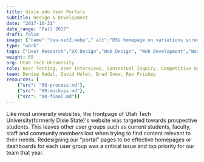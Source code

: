 ```yaml
---
title: dixie.edu User Portals
subtitle: Design & Development
date: "2017-10-31"
date_range: "Fall 2017"
draft: false
image: {"name":"dsu-set2.webp"," alt":"DSU homepage on variations screens"}
type: "work"
tags: ["User Research","UX Design","Web Design", "Web Development","WordPress"]
weight: 65
org: Utah Tech University
role: User Testing, User Interviews, Contextual Inquiry, Competitive Analysis, Visual Design, Web Design, Web Development
team: Denise Nadal, David Hulet, Brad Snow, Rex Frisbey
resources: [
    {"src": "00-process.md"},
    {"src": "00-mockups.md"},
    {"src": "00-final.md"}]
---
```

Like most university websites, the frontpage of Utah Tech University(formerly Dixie State)'s website was targeted towards prospective students. This leaves other user groups such as current students, faculty, staff and community members lost when trying to find content relevant to their needs. 
Redesigning our “portal” pages to be effective homepages or dashboards for each user group was a critical issue and top priority for our team that year.